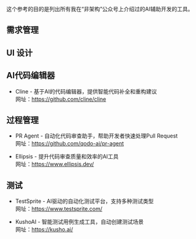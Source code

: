 这个参考的目的是列出所有我在“非架构”公众号上介绍过的AI辅助开发的工具。

## 需求管理

## UI 设计

## AI代码编辑器

- Cline - 基于AI的代码编辑器，提供智能代码补全和重构建议  
网址：https://github.com/cline/cline

## 过程管理
- PR Agent - 自动化代码审查助手，帮助开发者快速处理Pull Request  
网址：https://github.com/qodo-ai/pr-agent

- Ellipsis - 提升代码审查质量和效率的AI工具  
网址：https://www.ellipsis.dev/

## 测试
- TestSprite - AI驱动的自动化测试平台，支持多种测试类型  
网址：https://www.testsprite.com/

- KushoAI - 智能测试用例生成工具，自动创建测试场景  
网址：https://kusho.ai/
